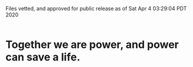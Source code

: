 Files vetted, and approved for public release as of Sat Apr  4 03:29:04 PDT 2020<br><br><h1>Together we are power, and power can save a life.</h1>
